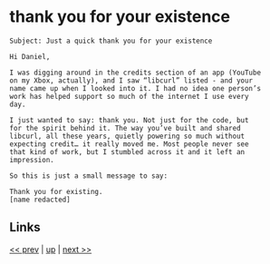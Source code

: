 # thank you for your existence

    Subject: Just a quick thank you for your existence
    
    Hi Daniel,

    I was digging around in the credits section of an app (YouTube
    on my Xbox, actually), and I saw “libcurl” listed - and your
    name came up when I looked into it. I had no idea one person’s
    work has helped support so much of the internet I use every
    day.

    I just wanted to say: thank you. Not just for the code, but
    for the spirit behind it. The way you’ve built and shared
    libcurl, all these years, quietly powering so much without
    expecting credit… it really moved me. Most people never see
    that kind of work, but I stumbled across it and it left an
    impression.

    So this is just a small message to say:

    Thank you for existing.
    [name redacted]

## Links

[<< prev](2025-03-16.md) | [up](../) | [next >> ](../)
